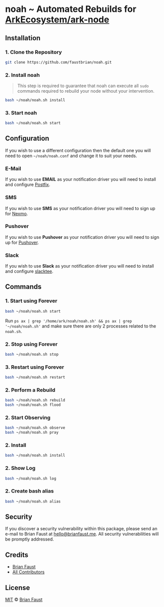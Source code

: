 # noah ~ Automated Rebuilds for [ArkEcosystem/ark-node](https://github.com/ArkEcosystem/ark-node)

## Installation

### 1. Clone the Repository

```bash
git clone https://github.com/faustbrian/noah.git
```

### 2. Install noah

> This step is required to guarantee that noah can execute all `sudo` commands required to rebuild your node without your intervention.

```bash
bash ~/noah/noah.sh install
```

### 3. Start noah

```bash
bash ~/noah/noah.sh start
```

## Configuration

If you wish to use a different configuration then the default one you will need to open `~/noah/noah.conf` and change it to suit your needs.

### E-Mail

If you wish to use **EMAIL** as your notification driver you will need to install and configure [Postfix](https://digitalocean.com/community/tutorials/how-to-install-and-configure-postfix-on-ubuntu-16-04).

### SMS

If you wish to use **SMS** as your notification driver you will need to sign up for [Nexmo](https://nexmo.com).

### Pushover

If you wish to use **Pushover** as your notification driver you will need to sign up for [Pushover](https://pushover.net).

### Slack

If you wish to use **Slack** as your notification driver you will need to install and configure [slacktee](https://github.com/course-hero/slacktee).

## Commands

### 1. Start using Forever

```bash
bash ~/noah/noah.sh start
```

Run `ps ax | grep '/home/ark/noah/noah.sh' && ps ax | grep '~/noah/noah.sh'` and make sure there are only 2 processes related to the `noah.sh`.

### 2. Stop using Forever

```bash
bash ~/noah/noah.sh stop
```

### 3. Restart using Forever

```bash
bash ~/noah/noah.sh restart
```

### 2. Perform a Rebuild

```bash
bash ~/noah/noah.sh rebuild
bash ~/noah/noah.sh flood
```

### 2. Start Observing

```bash
bash ~/noah/noah.sh observe
bash ~/noah/noah.sh pray
```

### 2. Install

```bash
bash ~/noah/noah.sh install
```

### 2. Show Log

```bash
bash ~/noah/noah.sh log
```

### 2. Create bash alias

```bash
bash ~/noah/noah.sh alias
```

## Security

If you discover a security vulnerability within this package, please send an e-mail to Brian Faust at hello@brianfaust.me. All security vulnerabilities will be promptly addressed.

## Credits

- [Brian Faust](https://github.com/faustbrian)
- [All Contributors](../../contributors)

## License

[MIT](LICENSE) © [Brian Faust](https://brianfaust.me)
